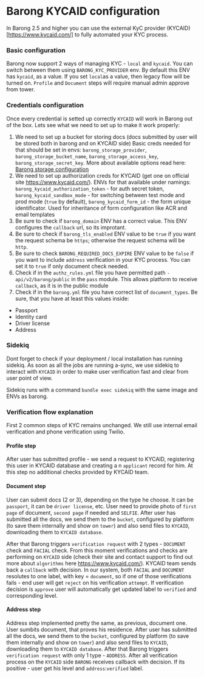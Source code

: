 # Barong KYCAID configuration
In Barong 2.5 and higher you can use the external KyC provider (KYCAID)[https://www.kycaid.com/] to fully automated your KYC process.

### Basic configuration
Barong now support 2 ways of managing KYC - `local` and `kycaid`. You can switch between them using `BARONG_KYC_PROVIDER` env. By default this ENV has `kycaid`, as a value. If you set `local`as a value, then legacy flow will be turned on. `Profile` and `Document` steps will require manual admin approve from tower.

### Credentials configuration
Once every credential is setted up correctly `KYCAID` will work in Barong out of the box. Lets see what we need to set up to make it work properly:

1) We need to set up a bucket for storing docs (docs submitted by user will be stored both in barong and on KYCAID side)
Basic creds needed for that should be set in envs: `barong_storage_provider`, `barong_storage_bucket_name`, `barong_storage_access_key`, `barong_storage_secret_key`. 
More about available options read here: [Barong storage configuration](https://www.openware.com/sdk/docs/barong/configuration.html#storage-configuration)
2) We need to set up authorization creds for KYCAID (get one on official site https://www.kycaid.com/). ENVs for that available under namings: 
`barong_kycaid_authorization_token` - for auth secret token, 
`barong_kycaid_sandbox_mode` - for switching between test mode and prod mode (`true` by default),
`barong_kycaid_form_id` - the form unique identificator. Used for inheritance of form configuration like ACR and email templates
3) Be sure to check if `barong_domain` ENV has a correct value. This ENV configures the `callback` url, so its improtant.
4) Be sure to check if `barong_tls_enabled` ENV value to be `true` if you want the request schema be `https`; otherwise the request schema will be `http`.
5) Be sure to check `BARONG_REQUIRED_DOCS_EXPIRE` ENV value to be `false` if you want to include `address` verification in your KYC process. You can set it to `true` if only document check needed.
6) Check if in the `authz_rules.yml` file you have permitted path `- api/v2/barong/public` in the `pass` module. This allows platform to receive `callback`, as it is in the public module
7) Check if in the `barong.yml` file you have correct list of `document_types`. Be sure, that you have at least this values inside:
  - Passport
  - Identity card
  - Driver license
  - Address

### Sidekiq
Dont forget to check if your deployment / local installation has running sidekiq. As soon as all the jobs are running a-sync, we use sidekiq to interact with `KYCAID` in order to make user verification fast and clear from user point of view.

Sidekiq runs with a command `bundle exec sidekiq` with the same image and ENVs as barong.

### Verification flow explanation
First 2 common steps of KYC remains unchanged. We still use internal email verification and phone verification using Twilio.
#### Profile step
After user has submitted profile - we send a request to KYCAID, registering this user in KYCAID database and creating a n `applicant` record for him. At this step no additional checks provided by KYCAID team.

#### Document step
User can submit docs (2 or 3), depending on the type he choose. It can be `passport`, it can be `driver license`, etc.
User need to provide photo of `first page` of document, `second page` if needed and `SELFIE`.
After user has submitted all the docs, we send them to the `bucket`, configured by platform (to save them internally and show on `tower`) and also send files to `KYCAID`, downloading them to `KYCAID database`. 

After that Barong triggers `verification request` with 2 types - `DOCUMENT` check and `FACIAL` check. From this moment verifications and checks are performing on `KYCAID` side (check their site and contact support to find out more about `algorithms` here https://www.kycaid.com/). KYCAID team sends back a `callback` with decision.
In our system, both `FACIAL` and `DOCUMENT` resolutes to one label, with key = `document`, so if one of those verifications fails - end user will get `reject` on his verification `attempt`.
If verification decision is `approve` user will automatically get updated label to `verified` and corresponding level.

#### Address step
Address step implemented pretty the same, as previous, document one. User sumbits document, that proves his residence.
After user has submitted all the docs, we send them to the `bucket`, configured by platform (to save them internally and show on `tower`) and also send files to `KYCAID`, downloading them to `KYCAID database`. 
After that Barong triggers `verification request` with only 1 type - `ADDRESS`. After all verification process on the `KYCAID` side `BARONG` receives callback with decision. If its positive - user get his level and `address`:`verified` label.

